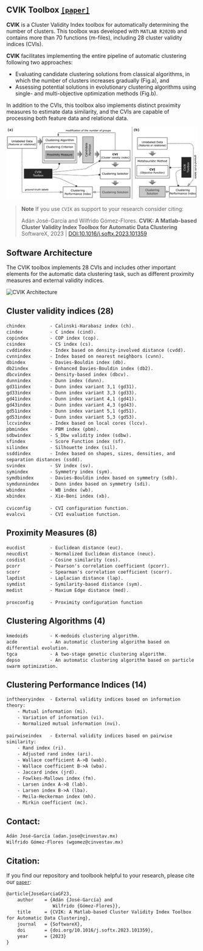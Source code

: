 
## CVIK Toolbox [`[paper]`](https://www.dropbox.com/s/u098gsxbc9o4kh8/2023-SOFTX-manuscript.pdf?dl=0)

**CVIK** is a Cluster Validity Index toolbox for automatically determining the number of clusters. This toolbox was developed with `MATLAB R2020b` and contains more than 70 functions (m-files), including 28 cluster validity indices (CVIs).

**CVIK** facilitates implementing the entire pipeline of automatic clustering following two approaches: 
+ Evaluating candidate clustering solutions from classical algorithms, in which the number of clusters increases gradually (Fig.a), and 
+ Assessing potential solutions in evolutionary clustering algorithms using single- and multi-objective optimization methods (Fig.b). 

In addition to the CVIs, this toolbox also implements distinct proximity measures to estimate data similarity, and the CVIs are capable of processing both feature data and relational data. 

![CVIK Diagram](figures/cvik-diagram2.jpg)

> **Note** If you use ``CVIK`` as support to your research consider citing:
>
> Adán José-García and Wilfrido Gómez-Flores.
> **CVIK: A Matlab-based Cluster Validity Index Toolbox for Automatic Data Clustering**
> SoftwareX, 2023 | [DOI:10.1016/j.softx.2023.101359](https://www.dropbox.com/s/u098gsxbc9o4kh8/2023-SOFTX-manuscript.pdf?dl=0)

## Software Architecture

The CVIK toolbox implements 28 CVIs and includes other important elements for the automatic data clustering task, such as different proximity measures and external validity indices.

![CVIK Architecture](figures/cvik-architecture.jpg)
 
## Cluster validity indices (28)

    chindex         - Calinski-Harabasz index (ch).
    cindex          - C index (cind).
    copindex        - COP index (cop).
    csindex         - CS index (cs).
    cvddindex       - Index based on density-involved distance (cvdd).
    cvnnindex       - Index based on nearest neighbors (cvnn).
    dbindex         - Davies-Bouldin index (db).
    db2index        - Enhanced Davies-Bouldin index (db2).
    dbcvindex       - Density-based index (dbcv).
    dunnindex       - Dunn index (dunn).
    gd31index       - Dunn index variant 3,1 (gd31).
    gd33index       - Dunn index variant 3,3 (gd33).
    gd41index       - Dunn index variant 4,1 (gd41).
    gd43index       - Dunn index variant 4,3 (gd43).
    gd51index       - Dunn index variant 5,1 (gd51).
    gd53index       - Dunn index variant 5,3 (gd53).
    lccvindex       - Index based on local cores (lccv).
    pbmindex        - PBM index (pbm).
    sdbwindex       - S_Dbw validity index (sdbw).
    sfindex         - Score Function index (sf).
    silindex        - Silhouette index (sil).
    ssddindex       - Index based on shapes, sizes, densities, and separation distances (ssdd).
    svindex         - SV index (sv).
    symindex        - Symmetry index (sym).
    symdbindex      - Davies-Bouldin index based on symmetry (sdb).
    symdunnindex    - Dunn index based on symmetry (sdi).
    wbindex         - WB index (wb).
    xbindex         - Xie-Beni index (xb).

    cviconfig       - CVI configuration function.
    evalcvi         - CVI evaluation function.


Proximity Measures (8)
-------------------
    eucdist         - Euclidean distance (euc).
    neucdist        - Normalized Euclidean distance (neuc).
    cosdist         - Cosine similarity (cos).
    pcorr           - Pearson's correlation coefficient (pcorr).
    scorr           - Spearman's correlation coefficient (scorr).
    lapdist         - Laplacian distance (lap).
    symdist         - Symilarity-based distance (sym).
    medist          - Maxium Edge distance (med).

    proxconfig      - Proximity configuration function


Clustering Algorithms (4)
------------------
    kmedoids        - K-medoids clustering algorithm.
    acde            - An automatic clustering algorithm based on differential evolution.
    tgca            - A two-stage genetic clustering algorithm.
    depso           - An automatic clustering algorithm based on particle swarm optimization.


Clustering Performance Indices (14)
-------------------
    inftheoryindex  - External validity indices based on information theory:
        - Mutual information (mi).
        - Variation of information (vi).
        - Normalized mutual information (nvi).

    pairwiseindex   - External validity indices based on pairwise similarity:
        - Rand index (ri).
        - Adjusted rand index (ari).
        - Wallace coefficient A->B (wab).
        - Wallace coefficient B->A (wba).
        - Jaccard index (jrd).
        - Fowlkes-Mallows index (fm).
        - Larsen index A->B (lab).
        - Larsen index B->A (lba).
        - Meila-Heckerman index (mh).
        - Mirkin coefficient (mc).


## Contact:

```
Adán José-García (adan.jose@cinvestav.mx)
Wilfrido Gómez-Flores (wgomez@cinvestav.mx)
```

## Citation:

If you find our repository and toolbook helpful to your research, please cite our [`paper`](https://www.dropbox.com/s/u098gsxbc9o4kh8/2023-SOFTX-manuscript.pdf?dl=0):
```
@article{JoseGarciaGF23,
    author    = {Adán {José-García} and
                 Wilfrido {Gómez-Flores}},
    title     = {CVIK: A Matlab-based Cluster Validity Index Toolbox for Automatic Data Clustering},
    journal   = {SoftwareX},
    doi       = {doi.org/10.1016/j.softx.2023.101359},
    year      = {2023}
}
```
